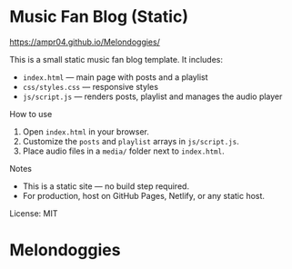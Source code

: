 # Music Fan Blog (Static)

https://ampr04.github.io/Melondoggies/

This is a small static music fan blog template. It includes:

- `index.html` — main page with posts and a playlist
- `css/styles.css` — responsive styles
- `js/script.js` — renders posts, playlist and manages the audio player

How to use

1. Open `index.html` in your browser.
2. Customize the `posts` and `playlist` arrays in `js/script.js`.
3. Place audio files in a `media/` folder next to `index.html`.

Notes

- This is a static site — no build step required.
- For production, host on GitHub Pages, Netlify, or any static host.

License: MIT
# Melondoggies
